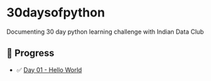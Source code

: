 # 30daysofpython
Documenting 30 day python learning challenge with Indian Data Club

## 📅 Progress

- ✅ [Day 01 - Hello World](./Day01)
